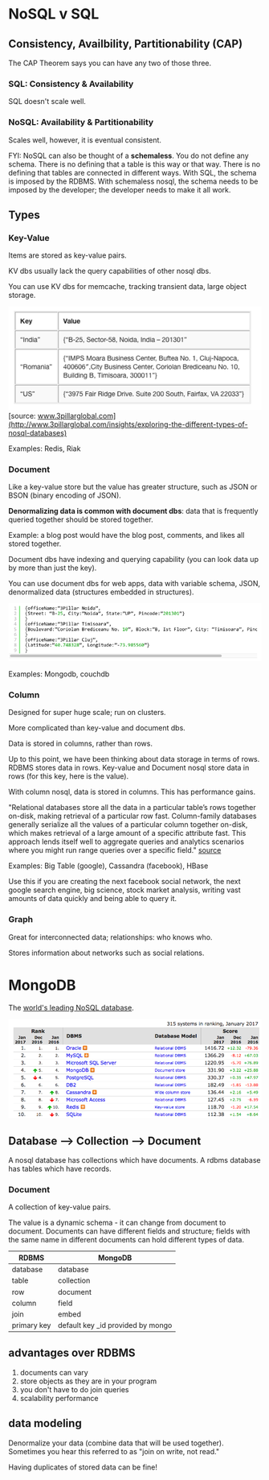 # NoSQL v SQL

## Consistency, Availbility, Partitionability (CAP)

The CAP Theorem says you can have any two of those three.

### SQL: Consistency & Availability

SQL doesn't scale well.

### NoSQL: Availability & Partitionability

Scales well, however, it is eventual consistent.

FYI: NoSQL can also be thought of a **schemaless**. You do not define any schema. There is no defining that a table is this way or that way. There is no defining that tables are connected in different ways. With SQL, the schema is imposed by the RDBMS. With schemaless nosql, the schema needs to be imposed by the developer; the developer needs to make it all work.

## Types

### Key-Value

Items are stored as key-value pairs.

KV dbs usually lack the query capabilities of other nosql dbs.

You can use KV dbs for memcache, tracking transient data, large object storage.

![key value](images/dbtype-kv.png)
[source: www.3pillarglobal.com](http://www.3pillarglobal.com/insights/exploring-the-different-types-of-nosql-databases)

Examples: Redis, Riak

### Document

Like a key-value store but the value has greater structure, such as JSON or BSON (binary encoding of JSON).

**Denormalizing data is common with document dbs**: data that is frequently queried together should be stored together.

Example: a blog post would have the blog post, comments, and likes all stored together.

Document dbs have indexing and querying capability (you can look data up by more than just the key).

You can use document dbs for web apps, data with variable schema, JSON, denormalized data (structures embedded in structures).

![document store](images/dbtype-doc.png)

Examples: Mongodb, couchdb

### Column

Designed for super huge scale; run on clusters.

More complicated than key-value and document dbs.

Data is stored in columns, rather than rows.

Up to this point, we have been thinking about data storage in terms of rows. RDBMS stores data in rows. Key-value and Document nosql store data in rows (for this key, here is the value). 

With column nosql, data is stored in columns. This has performance gains.

"Relational databases store all the data in a particular table’s rows together on-disk, making retrieval of a particular row fast.  Column-family databases generally serialize all the values of a particular column together on-disk, which makes retrieval of a large amount of a specific attribute fast.  This approach lends itself well to aggregate queries and analytics scenarios where you might run range queries over a specific field." [source](http://www.jamesserra.com/archive/2015/04/types-of-nosql-databases/)

Examples: Big Table (google), Cassandra (facebook), HBase

Use this if you are creating the next facebook social network, the next google search engine, big science, stock market analysis, writing vast amounts of data quickly and being able to query it.

### Graph

Great for interconnected data; relationships: who knows who.

Stores information about networks such as social relations.

# MongoDB

The [world's leading NoSQL database](http://db-engines.com/en/ranking).

![Ranking of DBs](images/dbranks.png)

## Database --> Collection --> Document

A nosql database has collections which have documents.
A rdbms database has tables      which have records.

### Document

A collection of key-value pairs.

The value is a dynamic schema - it can change from document to document. Documents can have different fields and structure; fields with the same name in different documents can hold different types of data.

| RDBMS | MongoDB |
|--- | --- |
| database | database |
| table | collection |
| row | document |
| column | field |
| join | embed |
| primary key | default key _id provided by mongo |

## advantages over RDBMS

1. documents can vary
1. store objects as they are in your program
1. you don't have to do join queries
1. scalability performance

## data modeling

Denormalize your data (combine data that will be used together). Sometimes you hear this referred to as "join on write, not read."

Having duplicates of stored data can be fine!


